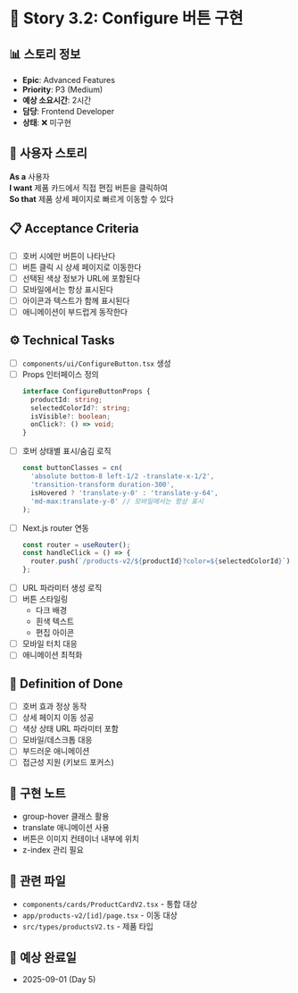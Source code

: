 # 📝 Story 3.2: Configure 버튼 구현

## 📊 스토리 정보
- **Epic**: Advanced Features
- **Priority**: P3 (Medium)
- **예상 소요시간**: 2시간
- **담당**: Frontend Developer
- **상태**: ❌ 미구현

## 🎯 사용자 스토리
**As a** 사용자  
**I want** 제품 카드에서 직접 편집 버튼을 클릭하여  
**So that** 제품 상세 페이지로 빠르게 이동할 수 있다

## 📋 Acceptance Criteria
- [ ] 호버 시에만 버튼이 나타난다
- [ ] 버튼 클릭 시 상세 페이지로 이동한다
- [ ] 선택된 색상 정보가 URL에 포함된다
- [ ] 모바일에서는 항상 표시된다
- [ ] 아이콘과 텍스트가 함께 표시된다
- [ ] 애니메이션이 부드럽게 동작한다

## ⚙️ Technical Tasks
- [ ] `components/ui/ConfigureButton.tsx` 생성
- [ ] Props 인터페이스 정의
  ```typescript
  interface ConfigureButtonProps {
    productId: string;
    selectedColorId?: string;
    isVisible?: boolean;
    onClick?: () => void;
  }
  ```
- [ ] 호버 상태별 표시/숨김 로직
  ```typescript
  const buttonClasses = cn(
    'absolute bottom-8 left-1/2 -translate-x-1/2',
    'transition-transform duration-300',
    isHovered ? 'translate-y-0' : 'translate-y-64',
    'md-max:translate-y-0' // 모바일에서는 항상 표시
  );
  ```
- [ ] Next.js router 연동
  ```typescript
  const router = useRouter();
  const handleClick = () => {
    router.push(`/products-v2/${productId}?color=${selectedColorId}`);
  };
  ```
- [ ] URL 파라미터 생성 로직
- [ ] 버튼 스타일링
  - 다크 배경
  - 흰색 텍스트
  - 편집 아이콘
- [ ] 모바일 터치 대응
- [ ] 애니메이션 최적화

## 🎯 Definition of Done
- [ ] 호버 효과 정상 동작
- [ ] 상세 페이지 이동 성공
- [ ] 색상 상태 URL 파라미터 포함
- [ ] 모바일/데스크톱 대응
- [ ] 부드러운 애니메이션
- [ ] 접근성 지원 (키보드 포커스)

## 📝 구현 노트
- group-hover 클래스 활용
- translate 애니메이션 사용
- 버튼은 이미지 컨테이너 내부에 위치
- z-index 관리 필요

## 🔗 관련 파일
- `components/cards/ProductCardV2.tsx` - 통합 대상
- `app/products-v2/[id]/page.tsx` - 이동 대상
- `src/types/productsV2.ts` - 제품 타입

## 📅 예상 완료일
- 2025-09-01 (Day 5)